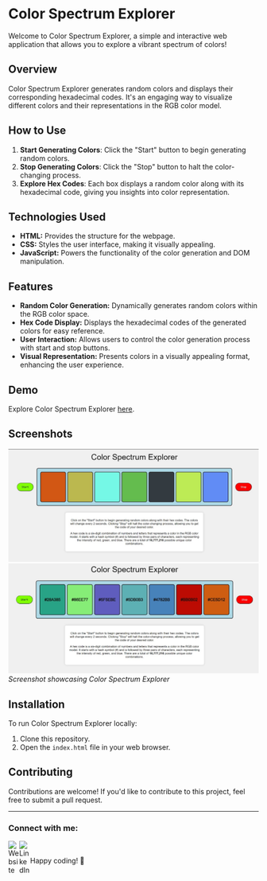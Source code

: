 # Color Spectrum Explorer

Welcome to Color Spectrum Explorer, a simple and interactive web application that allows you to explore a vibrant spectrum of colors! 

## Overview

Color Spectrum Explorer generates random colors and displays their corresponding hexadecimal codes. It's an engaging way to visualize different colors and their representations in the RGB color model. 

## How to Use

1. **Start Generating Colors**: Click the "Start" button to begin generating random colors.
2. **Stop Generating Colors**: Click the "Stop" button to halt the color-changing process.
3. **Explore Hex Codes**: Each box displays a random color along with its hexadecimal code, giving you insights into color representation.

## Technologies Used

- **HTML:** Provides the structure for the webpage.
- **CSS:** Styles the user interface, making it visually appealing.
- **JavaScript:** Powers the functionality of the color generation and DOM manipulation.

## Features

- **Random Color Generation:** Dynamically generates random colors within the RGB color space.
- **Hex Code Display:** Displays the hexadecimal codes of the generated colors for easy reference.
- **User Interaction:** Allows users to control the color generation process with start and stop buttons.
- **Visual Representation:** Presents colors in a visually appealing format, enhancing the user experience.

## Demo

Explore Color Spectrum Explorer [here](https://rahulrwt05.github.io/Color-Spectrum-Explorer/).

## Screenshots

![Color Spectrum Explorer](https://github.com/rahulrwt05/30-days-of-js/blob/main/images/color_spectrum1.jpg)
![Color Spectrum Explorer](https://github.com/rahulrwt05/30-days-of-js/blob/main/images/color_spectrum2.jpg)
*Screenshot showcasing Color Spectrum Explorer*

## Installation

To run Color Spectrum Explorer locally:
1. Clone this repository.
2. Open the `index.html` file in your web browser.

## Contributing

Contributions are welcome! If you'd like to contribute to this project, feel free to submit a pull request.

---

### Connect with me:

[<img align="left" alt="Website" width="22px" src="https://img.icons8.com/?size=512&id=n9d0Hm43JCPK&format=png" />][website]
[<img align="left" alt="LinkedIn" width="22px" src="https://raw.githubusercontent.com/rahuldkjain/github-profile-readme-generator/master/src/images/icons/Social/linked-in-alt.svg" />][linkedin]

<br />

[website]: https://rahulrwt05.vercel.app/
[linkedin]: https://www.linkedin.com/in/rahulrwt05/

Happy coding! 🚀
